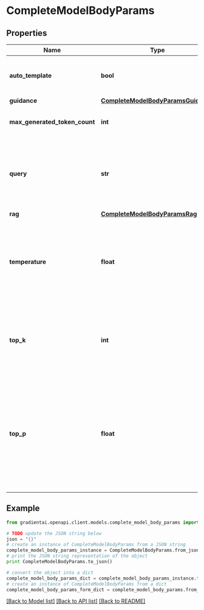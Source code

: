 # CompleteModelBodyParams


## Properties
Name | Type | Description | Notes
------------ | ------------- | ------------- | -------------
**auto_template** | **bool** | Automatically adds the recommended base model templating. | [optional] [default to True]
**guidance** | [**CompleteModelBodyParamsGuidance**](CompleteModelBodyParamsGuidance.md) |  | [optional] 
**max_generated_token_count** | **int** | The maximum number of tokens to generate. | [optional] 
**query** | **str** | The prompt string you are providing the model, to which the model will generate a completion in response. | 
**rag** | [**CompleteModelBodyParamsRag**](CompleteModelBodyParamsRag.md) |  | [optional] 
**temperature** | **float** | This parameter adjusts the degree of randomness in generation. Higher temperature results in more diverse generations. | [optional] 
**top_k** | **int** | This parameter ensures that only the top k most likely tokens are considered for generation at each step. | [optional] 
**top_p** | **float** | This parameter ensures that only the most likely tokens, with total probability mass of p, are considered for generation at each step. If topK is also enabled, topP acts after topK. | [optional] 

## Example

```python
from gradientai.openapi.client.models.complete_model_body_params import CompleteModelBodyParams

# TODO update the JSON string below
json = "{}"
# create an instance of CompleteModelBodyParams from a JSON string
complete_model_body_params_instance = CompleteModelBodyParams.from_json(json)
# print the JSON string representation of the object
print CompleteModelBodyParams.to_json()

# convert the object into a dict
complete_model_body_params_dict = complete_model_body_params_instance.to_dict()
# create an instance of CompleteModelBodyParams from a dict
complete_model_body_params_form_dict = complete_model_body_params.from_dict(complete_model_body_params_dict)
```
[[Back to Model list]](../README.md#documentation-for-models) [[Back to API list]](../README.md#documentation-for-api-endpoints) [[Back to README]](../README.md)


